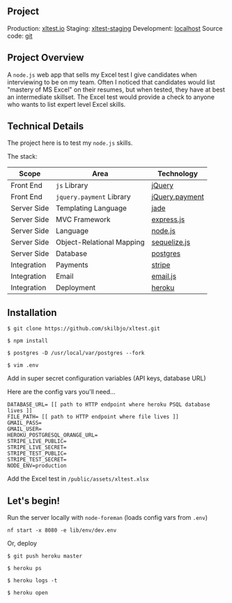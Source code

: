 ## Project

Production: [xltest.io](https://xltest.io)
Staging: [xltest-staging](https://xltest-staging.herokuapp.com/)
Development: [localhost](https://localhost:5000/)
Source code: [git](https://github.com/skilbjo/xltest)


## Project Overview

A `node.js` web app that sells my Excel test I give candidates when interviewing to be on my team. Often I noticed that candidates would list "mastery of MS Excel" on their resumes, but when tested, they have at best an intermediate skillset. The Excel test would provide a check to anyone who wants to list expert level Excel skills.

## Technical Details

The project here is to test my `node.js` skills.

The stack:

| Scope       | Area                      | Technology                                                                |
|-------------|---------------------------|---------------------------------------------------------------------------|
| Front End   | `js` Library              | [jQuery](http://jquery.com/)                                              |
| Front End   | `jquery.payment` Library  | [jQuery.payment](https://github.com/stripe/jquery.payment)                |
| Server Side | Templating Language       | [jade](http://jade-lang.com/reference/)                                   |
| Server Side | MVC Framework             | [express.js](http://expressjs.com/api.html)                               |
| Server Side | Language                  | [node.js](http://nodejs.org/api)                                          |
| Server Side | Object-Relational Mapping | [sequelize.js](https://github.com/sequelize/sequelize/wiki/API-Reference) |
| Server Side | Database                  | [postgres](http://www.postgresql.org/docs/)                               |
| Integration | Payments                  | [stripe](https://stripe.com/docs/api/node)                                |
| Integration | Email                     | [email.js](https://github.com/eleith/emailjs)                             |
| Integration | Deployment                | [heroku](https://devcenter.heroku.com/categories/nodejs)                  |


## Installation

	$ git clone https://github.com/skilbjo/xltest.git

	$ npm install

	$ postgres -D /usr/local/var/postgres --fork

	$ vim .env

Add in super secret configuration variables (API keys, database URL)

Here are the config vars you'll need...
````
DATABASE_URL= [[ path to HTTP endpoint where heroku PSQL database lives ]]
FILE_PATH= [[ path to HTTP endpoint where file lives ]]
GMAIL_PASS=
GMAIL_USER=
HEROKU_POSTGRESQL_ORANGE_URL=
STRIPE_LIVE_PUBLIC=
STRIPE_LIVE_SECRET=
STRIPE_TEST_PUBLIC=
STRIPE_TEST_SECRET=
NODE_ENV=production

````

Add the Excel test in `/public/assets/xltest.xlsx`


## Let's begin!

Run the server locally with `node-foreman` (loads config vars from `.env`)

	nf start -x 8080 -e lib/env/dev.env

Or, deploy

	$ git push heroku master

	$ heroku ps

	$ heroku logs -t

	$ heroku open

